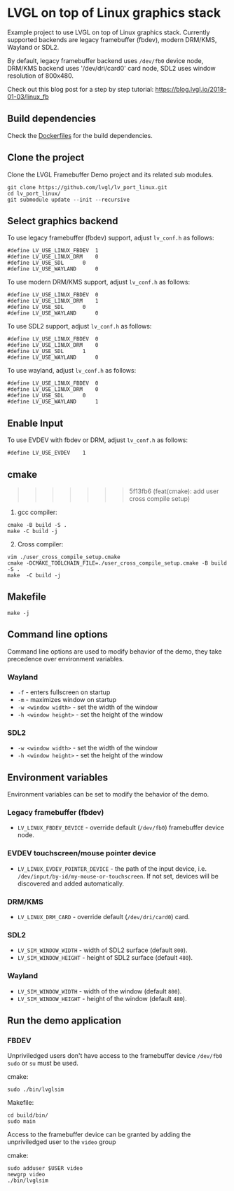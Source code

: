 # LVGL on top of Linux graphics stack

Example project to use LVGL on top of Linux graphics stack.
Currently supported backends are legacy framebuffer
(fbdev), modern DRM/KMS, Wayland or SDL2.

By default, legacy framebuffer backend uses `/dev/fb0` device node,
DRM/KMS backend uses '/dev/dri/card0' card node, SDL2 uses window
resolution of 800x480.

Check out this blog post for a step by step tutorial:
https://blog.lvgl.io/2018-01-03/linux_fb

## Build dependencies
Check the [Dockerfiles](docker/) for the build dependencies.  

## Clone the project

Clone the LVGL Framebuffer Demo project and its related sub modules.

```
git clone https://github.com/lvgl/lv_port_linux.git
cd lv_port_linux/
git submodule update --init --recursive
```

## Select graphics backend

To use legacy framebuffer (fbdev) support, adjust `lv_conf.h` as follows:
```
#define LV_USE_LINUX_FBDEV	1
#define LV_USE_LINUX_DRM	0
#define LV_USE_SDL		0
#define LV_USE_WAYLAND		0
```

To use modern DRM/KMS support, adjust `lv_conf.h` as follows:
```
#define LV_USE_LINUX_FBDEV	0
#define LV_USE_LINUX_DRM	1
#define LV_USE_SDL		0
#define LV_USE_WAYLAND		0
```

To use SDL2 support, adjust `lv_conf.h` as follows:
```
#define LV_USE_LINUX_FBDEV	0
#define LV_USE_LINUX_DRM	0
#define LV_USE_SDL		1
#define LV_USE_WAYLAND		0
```


To use wayland, adjust `lv_conf.h` as follows:
```
#define LV_USE_LINUX_FBDEV	0
#define LV_USE_LINUX_DRM	0
#define LV_USE_SDL		0
#define LV_USE_WAYLAND		1
```

## Enable Input

To use EVDEV with fbdev or DRM, adjust `lv_conf.h` as follows:
```
#define LV_USE_EVDEV	1
```


## cmake
>>>>>>> 5f13fb6 (feat(cmake): add user cross compile setup)

1. gcc compiler:

```
cmake -B build -S .
make -C build -j
```
2. Cross compiler:

```
vim ./user_cross_compile_setup.cmake
cmake -DCMAKE_TOOLCHAIN_FILE=./user_cross_compile_setup.cmake -B build -S .
make  -C build -j
```

## Makefile

```
make -j
```

## Command line options

Command line options are used to modify behavior of the demo, they take precedence over environment variables.

### Wayland

- `-f` - enters fullscreen on startup
- `-m` - maximizes window on startup
- `-w <window width>` - set the width of the window
- `-h <window height>` - set the height of the window

### SDL2

- `-w <window width>` - set the width of the window
- `-h <window height>` - set the height of the window

## Environment variables

Environment variables can be set to modify the behavior of the demo.

### Legacy framebuffer (fbdev)

- `LV_LINUX_FBDEV_DEVICE` - override default (`/dev/fb0`) framebuffer device node.


### EVDEV touchscreen/mouse pointer device

- `LV_LINUX_EVDEV_POINTER_DEVICE` - the path of the input device, i.e.
  `/dev/input/by-id/my-mouse-or-touchscreen`. If not set, devices will
  be discovered and added automatically.

### DRM/KMS

- `LV_LINUX_DRM_CARD` - override default (`/dev/dri/card0`) card.

### SDL2

- `LV_SIM_WINDOW_WIDTH` - width of SDL2 surface (default `800`).
- `LV_SIM_WINDOW_HEIGHT` - height of SDL2 surface (default `480`).

### Wayland

- `LV_SIM_WINDOW_WIDTH` - width of the window (default `800`).
- `LV_SIM_WINDOW_HEIGHT` - height of the window (default `480`).


## Run the demo application

### FBDEV

Unpriviledged users don't have access to the framebuffer device `/dev/fb0`
`sudo` or `su` must be used.

cmake:
```
sudo ./bin/lvglsim
```

Makefile:
```
cd build/bin/
sudo main
```

Access to the framebuffer device can be granted by adding the unpriviledged user to the `video` group

cmake:
```
sudo adduser $USER video
newgrp video
./bin/lvglsim
```

